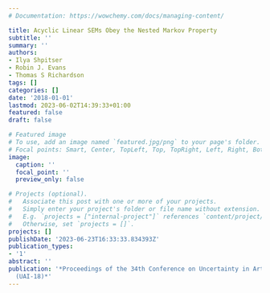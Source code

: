 ```yaml
---
# Documentation: https://wowchemy.com/docs/managing-content/

title: Acyclic Linear SEMs Obey the Nested Markov Property
subtitle: ''
summary: ''
authors:
- Ilya Shpitser
- Robin J. Evans
- Thomas S Richardson
tags: []
categories: []
date: '2018-01-01'
lastmod: 2023-06-02T14:39:33+01:00
featured: false
draft: false

# Featured image
# To use, add an image named `featured.jpg/png` to your page's folder.
# Focal points: Smart, Center, TopLeft, Top, TopRight, Left, Right, BottomLeft, Bottom, BottomRight.
image:
  caption: ''
  focal_point: ''
  preview_only: false

# Projects (optional).
#   Associate this post with one or more of your projects.
#   Simply enter your project's folder or file name without extension.
#   E.g. `projects = ["internal-project"]` references `content/project/deep-learning/index.md`.
#   Otherwise, set `projects = []`.
projects: []
publishDate: '2023-06-23T16:33:33.834393Z'
publication_types:
- '1'
abstract: ''
publication: '*Proceedings of the 34th Conference on Uncertainty in Artificial Intelligence
  (UAI-18)*'
---
```

